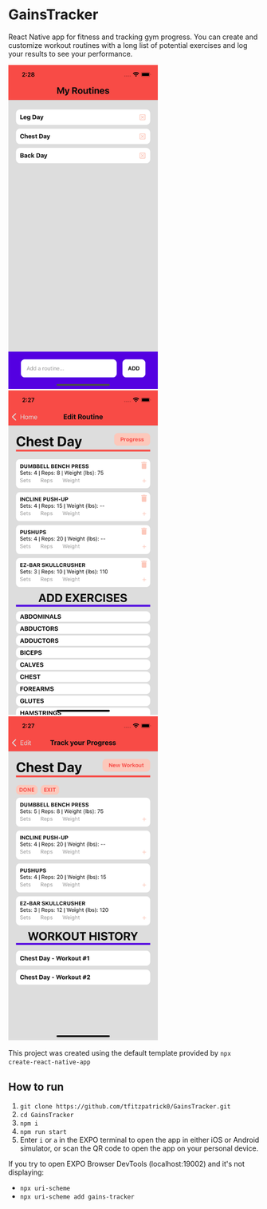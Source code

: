 # GainsTracker

React Native app for fitness and tracking gym progress. You can create and customize workout routines with a long list of potential exercises and log your results to see your performance.

<p float="left">
  <img src="./screenshots/homeScreen.png" width="300" />
  <img src="./screenshots/templateScreen.png" width="300" /> 
  <img src="./screenshots/progressScreen.png" width="300" />
</p>

This project was created using the default template provided by `npx create-react-native-app`

## How to run

1. `git clone https://github.com/tfitzpatrick0/GainsTracker.git`
2. `cd GainsTracker`
3. `npm i`
4. `npm run start`
5. Enter `i` or `a` in the EXPO terminal to open the app in either iOS or Android simulator, or scan the QR code to open the app on your personal device.

If you try to open EXPO Browser DevTools (localhost:19002) and it's not displaying:

- `npx uri-scheme`
- `npx uri-scheme add gains-tracker`
